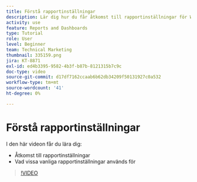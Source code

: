 ```yaml
---
title: Förstå rapportinställningar
description: Lär dig hur du får åtkomst till rapportinställningar för Workfront och vilka några vanliga rapportinställningar som används för.
activity: use
feature: Reports and Dashboards
type: Tutorial
role: User
level: Beginner
team: Technical Marketing
thumbnail: 335159.png
jira: KT-8871
exl-id: ed4b3395-9582-4b3f-b87b-8121315b7c9c
doc-type: video
source-git-commit: d17df7162ccaab6b62db34209f50131927c0a532
workflow-type: tm+mt
source-wordcount: '41'
ht-degree: 0%

---
```


# Förstå rapportinställningar

I den här videon får du lära dig:

* Åtkomst till rapportinställningar
* Vad vissa vanliga rapportinställningar används för

>[!VIDEO](https://video.tv.adobe.com/v/335159/?quality=12&learn=on&enablevpops)
